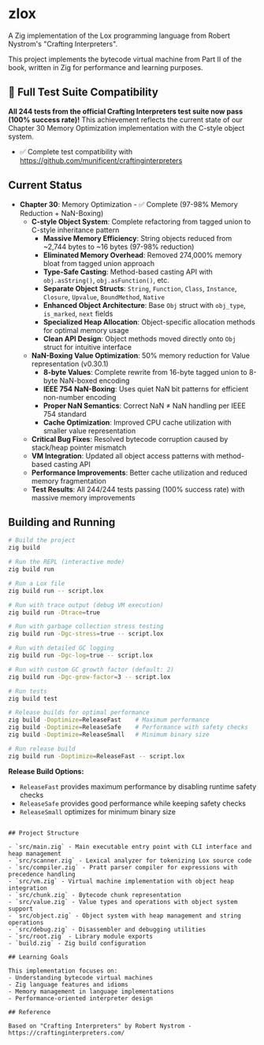 # zlox

A Zig implementation of the Lox programming language from Robert Nystrom's "Crafting Interpreters".

This project implements the bytecode virtual machine from Part II of the book, written in Zig for performance and learning purposes.

## 🎯 Full Test Suite Compatibility

**All 244 tests from the official Crafting Interpreters test suite now pass (100% success rate)!** This achievement reflects the current state of our Chapter 30 Memory Optimization implementation with the C-style object system.

- ✅ Complete test compatibility with https://github.com/munificent/craftinginterpreters

## Current Status

- **Chapter 30**: Memory Optimization - ✅ Complete (97-98% Memory Reduction + NaN-Boxing)
  - **C-style Object System**: Complete refactoring from tagged union to C-style inheritance pattern
    - **Massive Memory Efficiency**: String objects reduced from ~2,744 bytes to ~16 bytes (97-98% reduction)
    - **Eliminated Memory Overhead**: Removed 274,000% memory bloat from tagged union approach
    - **Type-Safe Casting**: Method-based casting API with `obj.asString()`, `obj.asFunction()`, etc.
    - **Separate Object Structs**: `String`, `Function`, `Class`, `Instance`, `Closure`, `Upvalue`, `BoundMethod`, `Native`
    - **Enhanced Object Architecture**: Base `Obj` struct with `obj_type`, `is_marked`, `next` fields
    - **Specialized Heap Allocation**: Object-specific allocation methods for optimal memory usage
    - **Clean API Design**: Object methods moved directly onto `Obj` struct for intuitive interface
  - **NaN-Boxing Value Optimization**: 50% memory reduction for Value representation (v0.30.1)
    - **8-byte Values**: Complete rewrite from 16-byte tagged union to 8-byte NaN-boxed encoding
    - **IEEE 754 NaN-Boxing**: Uses quiet NaN bit patterns for efficient non-number encoding
    - **Proper NaN Semantics**: Correct NaN ≠ NaN handling per IEEE 754 standard
    - **Cache Optimization**: Improved CPU cache utilization with smaller value representation
  - **Critical Bug Fixes**: Resolved bytecode corruption caused by stack/heap pointer mismatch
  - **VM Integration**: Updated all object access patterns with method-based casting API
  - **Performance Improvements**: Better cache utilization and reduced memory fragmentation
  - **Test Results**: All 244/244 tests passing (100% success rate) with massive memory improvements

## Building and Running

```bash
# Build the project
zig build

# Run the REPL (interactive mode)
zig build run

# Run a Lox file
zig build run -- script.lox

# Run with trace output (debug VM execution)
zig build run -Dtrace=true

# Run with garbage collection stress testing
zig build run -Dgc-stress=true -- script.lox

# Run with detailed GC logging
zig build run -Dgc-log=true -- script.lox

# Run with custom GC growth factor (default: 2)
zig build run -Dgc-grow-factor=3 -- script.lox

# Run tests
zig build test

# Release builds for optimal performance
zig build -Doptimize=ReleaseFast    # Maximum performance
zig build -Doptimize=ReleaseSafe    # Performance with safety checks  
zig build -Doptimize=ReleaseSmall   # Minimum binary size

# Run release build
zig build run -Doptimize=ReleaseFast -- script.lox
```

**Release Build Options:**
- `ReleaseFast` provides maximum performance by disabling runtime safety checks
- `ReleaseSafe` provides good performance while keeping safety checks
- `ReleaseSmall` optimizes for minimum binary size

```

## Project Structure

- `src/main.zig` - Main executable entry point with CLI interface and heap management
- `src/scanner.zig` - Lexical analyzer for tokenizing Lox source code
- `src/compiler.zig` - Pratt parser compiler for expressions with precedence handling
- `src/vm.zig` - Virtual machine implementation with object heap integration
- `src/chunk.zig` - Bytecode chunk representation
- `src/value.zig` - Value types and operations with object system support
- `src/object.zig` - Object system with heap management and string operations
- `src/debug.zig` - Disassembler and debugging utilities
- `src/root.zig` - Library module exports
- `build.zig` - Zig build configuration

## Learning Goals

This implementation focuses on:
- Understanding bytecode virtual machines
- Zig language features and idioms
- Memory management in language implementations
- Performance-oriented interpreter design

## Reference

Based on "Crafting Interpreters" by Robert Nystrom - https://craftinginterpreters.com/
